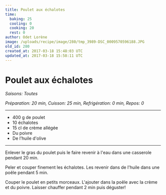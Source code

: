 ```yaml
---
title: Poulet aux échalotes
time:
  baking: 25
  cooling: 0
  cooking: 20
  rest: 0
author: Odet Lorène
image: /uploads/recipe/image/280/tmp_3989-DSC_0009570596188.JPG
old_id: 280
created_at: 2017-03-18 15:48:03 UTC
updated_at: 2017-03-18 15:58:11 UTC
---
```


# Poulet aux échalotes

_Saisons: Toutes_

_Préparation: 20 min, Cuisson: 25 min, Refrigération: 0 min, Repos: 0_

---

- 400 g de poulet
- 10 échalotes
- 15 cl de crème allégée
- Du poivre
- De l'huile d'olive

---

Enlever le gras du poulet puis le faire revenir à l'eau dans une casserole pendant 20 min.

Peler et couper finement les échalotes. Les revenir dans de l'huile dans une poêle pendant 5 min.

Couper le poulet en petits morceaux. L'ajouter dans la poêle avec la crème et du poivre. Laisser chauffer pendant 2 min puis déguster!
